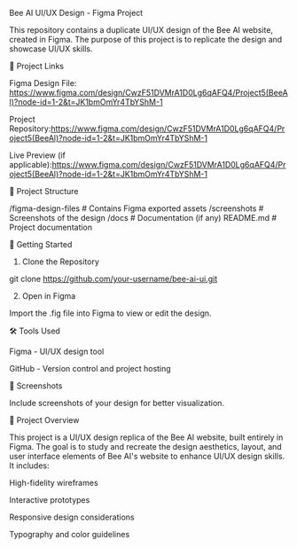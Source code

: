 Bee AI UI/UX Design - Figma Project

This repository contains a duplicate UI/UX design of the Bee AI website, created in Figma. The purpose of this project is to replicate the design and showcase UI/UX skills.

🔗 Project Links

Figma Design File: https://www.figma.com/design/CwzF51DVMrA1D0Lg6qAFQ4/Project5(BeeAl)?node-id=1-2&t=JK1bmOmYr4TbYShM-1

Project Repository:https://www.figma.com/design/CwzF51DVMrA1D0Lg6qAFQ4/Project5(BeeAl)?node-id=1-2&t=JK1bmOmYr4TbYShM-1

Live Preview (if applicable):https://www.figma.com/design/CwzF51DVMrA1D0Lg6qAFQ4/Project5(BeeAl)?node-id=1-2&t=JK1bmOmYr4TbYShM-1

📂 Project Structure

/figma-design-files  # Contains Figma exported assets
/screenshots         # Screenshots of the design
/docs               # Documentation (if any)
README.md           # Project documentation

🚀 Getting Started

1. Clone the Repository

git clone https://github.com/your-username/bee-ai-ui.git

2. Open in Figma

Import the .fig file into Figma to view or edit the design.

🛠️ Tools Used

Figma - UI/UX design tool

GitHub - Version control and project hosting

📸 Screenshots

Include screenshots of your design for better visualization.

📜 Project Overview

This project is a UI/UX design replica of the Bee AI website, built entirely in Figma. The goal is to study and recreate the design aesthetics, layout, and user interface elements of Bee AI's website to enhance UI/UX design skills. It includes:

High-fidelity wireframes

Interactive prototypes

Responsive design considerations

Typography and color guidelines
